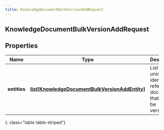 ```yaml
---
title: KnowledgeDocumentBulkVersionAddRequest
---
```

## KnowledgeDocumentBulkVersionAddRequest

## Properties

|Name | Type | Description | Notes|
|------------ | ------------- | ------------- | -------------|
| **entities** | [**list[KnowledgeDocumentBulkVersionAddEntity]**](KnowledgeDocumentBulkVersionAddEntity.html) | List of unique identifiers referencing documents that are to be versioned | |
{: class="table table-striped"}


